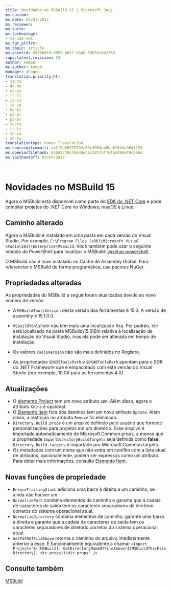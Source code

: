 ```yaml
---
title: Novidades no MSBuild 15 | Microsoft Docs
ms.custom: 
ms.date: 03/01/2017
ms.reviewer: 
ms.suite: 
ms.technology:
- vs-ide-sdk
ms.tgt_pltfrm: 
ms.topic: article
ms.assetid: 9976b6fd-d052-4017-b848-35b5bf4b2f66
caps.latest.revision: 23
author: kempb
ms.author: kempb
manager: ghogen
translation.priority.ht:
- cs-cz
- de-de
- es-es
- fr-fr
- it-it
- ja-jp
- ko-kr
- pl-pl
- pt-br
- ru-ru
- tr-tr
- zh-cn
- zh-tw
translationtype: Human Translation
ms.sourcegitcommit: a42f5a30375192c89c9984e40ba0104da98d7253
ms.openlocfilehash: 620d5739c450ddece13257bf7efa249ebf9c2a6a
ms.lasthandoff: 03/07/2017

---
```

# <a name="whats-new-in-msbuild-15"></a>Novidades no MSBuild 15
Agora o MSBuild está disponível como parte do [SDK do .NET Core](https://www.microsoft.com/net/download/core) e pode compilar projetos do .NET Core no Windows, macOS e Linux.  

## <a name="changed-path"></a>Caminho alterado
 Agora o MSBuild é instalado em uma pasta em cada versão do Visual Studio. Por exemplo, `C:\Program Files (x86)\Microsoft Visual Studio\2017\Enterprise\MSBuild`. Você também pode usar o seguinte módulo do PowerShell para localizar o MSBuild: [vssetup.powershell](https://github.com/Microsoft/vssetup.powershell).

 O MSBuild não é mais instalado no Cache de Assembly Global. Para referenciar o MSBuild de forma programática, use pacotes NuGet.

## <a name="changed-properties"></a>Propriedades alteradas  
 As propriedades do MSBuild a seguir foram atualizadas devido ao novo número de versão.  

-   A `MSBuildToolsVersion` desta versão das ferramentas é 15.0. A versão de assembly é 15.1.0.0.

-   `MSBuildToolsPath` não tem mais uma localização fixa. Por padrão, ele está localizado na pasta MSBuild\15.0\Bin relativa à localização de instalação do Visual Studio, mas ela pode ser alterada em tempo de instalação.

-   Os valores `ToolsVersion` não são mais definidos no Registro.  

-   As propriedades `SDK35ToolsPath` e `SDK40ToolsPath` apontam para o SDK do .NET Framework que é empacotado com esta versão do Visual Studio (por exemplo, 10.0A para as ferramentas 4.X).  

## <a name="updates"></a>Atualizações
- O [elemento Project](../msbuild/project-element-msbuild.md) tem um novo atributo `SDK`. Além disso, agora o atributo `Xmlns` é opcional.
- O [Elemento Item](../msbuild/item-element-msbuild.md) fora dos destinos tem um novo atributo `Update`. Além disso, a restrição no atributo `Remove` foi eliminada.
- `Directory.Build.props` é um arquivo definido pelo usuário que fornece personalizações para projetos em um diretório. Esse arquivo é importado automaticamente de Microsoft.Common.props, a menos que a propriedade `ImportDirectoryBuildTargets` seja definida como **false**. `Directory.Build.targets` é importado por Microsoft.Common.targets.
- Os metadados com um nome que não entra em conflito com a lista atual de atributos, opcionalmente, podem ser expressos como um atributo. Para obter mais informações, consulte [Elemento Item](../msbuild/item-element-msbuild.md).

## <a name="new-property-functions"></a>Novas funções de propriedade

- `EnsureTrailingSlash` adiciona uma barra à direita a um caminho, se ainda não houver um.
- `NormalizePath` combina elementos de caminho e garante que a cadeia de caracteres de saída tem os caracteres separadores de diretório corretos do sistema operacional atual.
- `NormalizeDirectory` combina elementos de caminho, garante uma barra à direita e garante que a cadeia de caracteres de saída tem os caracteres separadores de diretório corretos do sistema operacional atual.
- `GetPathOfFileAbove` retorna o caminho do arquivo imediatamente anterior a esse. É funcionalmente equivalente a chamar `<Import Project="$([MSBuild]::GetDirectoryNameOfFileAbove($(MSBuildThisFileDirectory), dir.props))\dir.props" />`

## <a name="see-also"></a>Consulte também
[MSBuild](../msbuild/msbuild.md)


